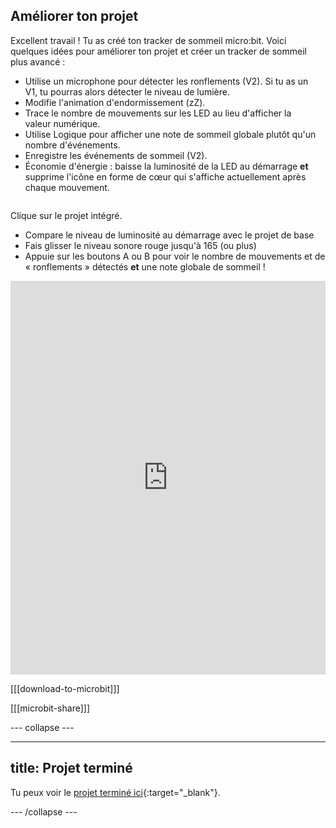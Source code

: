 ## Améliorer ton projet

<div style="display: flex; flex-wrap: wrap">
<div style="flex-basis: 200px; flex-grow: 1; margin-right: 15px;">
Excellent travail ! Tu as créé ton tracker de sommeil micro:bit. Voici quelques idées pour améliorer ton projet et créer un tracker de sommeil plus avancé :

+ Utilise un microphone pour détecter les ronflements (V2). Si tu as un V1, tu pourras alors détecter le niveau de lumière.
+ Modifie l'animation d'endormissement (zZ).
+ Trace le nombre de mouvements sur les LED au lieu d'afficher la valeur numérique.
+ Utilise Logique pour afficher une note de sommeil globale plutôt qu'un nombre d'événements.
+ Enregistre les événements de sommeil (V2).
+ Économie d'énergie : baisse la luminosité de la LED au démarrage **et** supprime l'icône en forme de cœur qui s'affiche actuellement après chaque mouvement.

</div>
</div>

Clique sur le projet intégré.

+ Compare le niveau de luminosité au démarrage avec le projet de base
+ Fais glisser le niveau sonore rouge jusqu'à 165 (ou plus)
+ Appuie sur les boutons A ou B pour voir le nombre de mouvements et de « ronflements » détectés **et** une note globale de sommeil !

<div style="position:relative;height:0;padding-bottom:125%;overflow:hidden;"><iframe style="position:absolute;top:0;left:0;width:100%;height:100%;" src="https://makecode.microbit.org/---run?id=_H4rYJT7oYKfW" allowfullscreen="allowfullscreen" sandbox="allow-popups allow-forms allow-scripts allow-same-origin" frameborder="0"></iframe></div>

[[[download-to-microbit]]]

[[[microbit-share]]]

--- collapse ---

---
title: Projet terminé
---

Tu peux voir le [projet terminé ici](https://makecode.microbit.org/_chL9qP1xvF6D){:target="_blank"}.

--- /collapse ---
